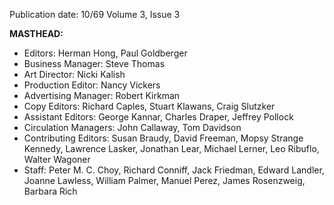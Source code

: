 Publication date: 10/69
Volume 3, Issue 3

**MASTHEAD:**
- Editors: Herman Hong, Paul Goldberger
- Business Manager: Steve Thomas
- Art Director: Nicki Kalish
- Production Editor: Nancy Vickers
- Advertising Manager: Robert Kirkman
- Copy Editors: Richard Caples, Stuart Klawans, Craig Slutzker
- Assistant Editors: George Kannar, Charles Draper, Jeffrey Pollock
- Circulation Managers: John Callaway, Tom Davidson
- Contributing Editors: Susan Braudy, David Freeman, Mopsy Strange Kennedy, Lawrence Lasker, Jonathan Lear, Michael Lerner, Leo Ribuflo, Walter Wagoner
- Staff: Peter M. C. Choy, Richard Conniff, Jack Friedman, Edward Landler, Joanne Lawless, William Palmer, Manuel Perez, James Rosenzweig, Barbara Rich

